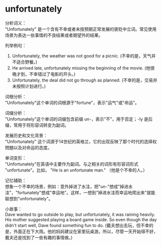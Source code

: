 # unfortunately

分析词义：  
"Unfortunately" 是一个含有不幸或者未按预期正常发展的褒贬中立词。常见使用场景为表达一些事情的不良结果或者期望外的结果。

  

列举例句：

  

1.  Unfortunately, the weather was not good for a picnic. (不幸的是，天气并不适合野餐。)
2.  He arrived late, unfortunately missing the beginning of the movie. (他很晚才到，不幸错过了电影的开头。)
3.  Unfortunately, the deal did not go through as planned. (不幸的是，交易并未按照计划进行。)

  

词根分析：  
"Unfortunately"这个单词的词根源于"fortune"，表示"运气"或"命运"。

  

词缀分析：  
"Unfortunately"这个单词的词缀包含前缀 un-，表示“不”，用于否定；-ly 是后缀，常用于将形容词转变为副词。

  

发展历史和文化背景：  
"Unfortunately" 这个词源于14世纪的英格兰，它的出现反映了那个时代的选择权問題以及对命运的态度。

  

单词变形：  
"Unfortunately"在英语中主要作为副词。与之相关的词形有形容词形式 "unfortunate"。比如， "He is an unfortunate man." （他是个不幸的人。）

  

记忆辅助：  
想象一个不幸的场景，例如：意外掉进了水洼，把"un-"想成"掉进水洼"，"fortunately"想成"幸运地"。这样，一想到"掉进水洼而幸运地爬出来"就能联想到"unfortunately"。

  

小故事：  
Dave wanted to go outside to play, but unfortunately, it was raining heavily. His mother suggested playing a board game inside. So even though the day didn't start well, Dave found something fun to do. (戴夫想出去玩，但不幸的是，外面正在下大雨。他的妈妈建议在家里玩桌游。所以，尽管一天开始得不好，戴夫还是找到了一些有趣的事情做。)
